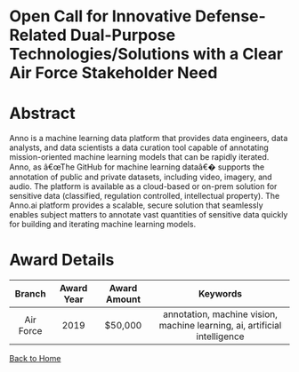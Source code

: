 
Open Call for Innovative Defense-Related Dual-Purpose Technologies/Solutions with a Clear Air Force Stakeholder Need
====================================================================================================================

# Abstract


Anno is a machine learning data platform that provides data engineers, data analysts, and data scientists a data curation tool capable of annotating mission-oriented machine learning models that can be rapidly iterated. Anno, as â€œThe GitHub for machine learning dataâ€� supports the annotation of public and private datasets, including video, imagery, and audio. The platform is available as a cloud-based or on-prem solution for sensitive data (classified, regulation controlled, intellectual property). The Anno.ai platform provides a scalable, secure solution that seamlessly enables subject matters to annotate vast quantities of sensitive data quickly for building and iterating machine learning models.  

# Award Details

|Branch|Award Year|Award Amount|Keywords|
| :---: | :---: | :---: | :---: |
|Air Force|2019|$50,000|annotation, machine vision, machine learning, ai, artificial intelligence|
  
  


[Back to Home](https://github.com/chrischow/dod_sbir_awards#1541)